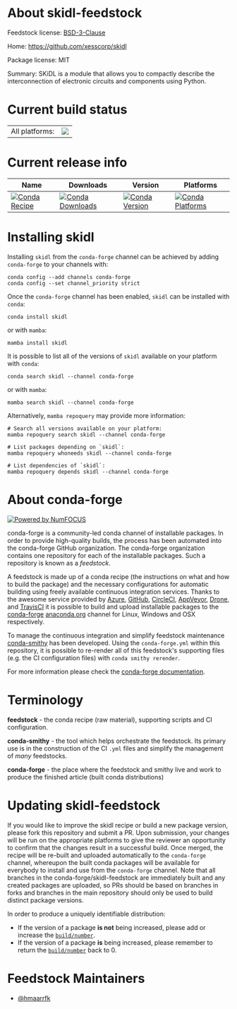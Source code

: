 About skidl-feedstock
=====================

Feedstock license: [BSD-3-Clause](https://github.com/conda-forge/skidl-feedstock/blob/main/LICENSE.txt)

Home: https://github.com/xesscorp/skidl

Package license: MIT

Summary: SKiDL is a module that allows you to compactly describe the interconnection of electronic circuits and components using Python.

Current build status
====================


<table><tr><td>All platforms:</td>
    <td>
      <a href="https://dev.azure.com/conda-forge/feedstock-builds/_build/latest?definitionId=8788&branchName=main">
        <img src="https://dev.azure.com/conda-forge/feedstock-builds/_apis/build/status/skidl-feedstock?branchName=main">
      </a>
    </td>
  </tr>
</table>

Current release info
====================

| Name | Downloads | Version | Platforms |
| --- | --- | --- | --- |
| [![Conda Recipe](https://img.shields.io/badge/recipe-skidl-green.svg)](https://anaconda.org/conda-forge/skidl) | [![Conda Downloads](https://img.shields.io/conda/dn/conda-forge/skidl.svg)](https://anaconda.org/conda-forge/skidl) | [![Conda Version](https://img.shields.io/conda/vn/conda-forge/skidl.svg)](https://anaconda.org/conda-forge/skidl) | [![Conda Platforms](https://img.shields.io/conda/pn/conda-forge/skidl.svg)](https://anaconda.org/conda-forge/skidl) |

Installing skidl
================

Installing `skidl` from the `conda-forge` channel can be achieved by adding `conda-forge` to your channels with:

```
conda config --add channels conda-forge
conda config --set channel_priority strict
```

Once the `conda-forge` channel has been enabled, `skidl` can be installed with `conda`:

```
conda install skidl
```

or with `mamba`:

```
mamba install skidl
```

It is possible to list all of the versions of `skidl` available on your platform with `conda`:

```
conda search skidl --channel conda-forge
```

or with `mamba`:

```
mamba search skidl --channel conda-forge
```

Alternatively, `mamba repoquery` may provide more information:

```
# Search all versions available on your platform:
mamba repoquery search skidl --channel conda-forge

# List packages depending on `skidl`:
mamba repoquery whoneeds skidl --channel conda-forge

# List dependencies of `skidl`:
mamba repoquery depends skidl --channel conda-forge
```


About conda-forge
=================

[![Powered by
NumFOCUS](https://img.shields.io/badge/powered%20by-NumFOCUS-orange.svg?style=flat&colorA=E1523D&colorB=007D8A)](https://numfocus.org)

conda-forge is a community-led conda channel of installable packages.
In order to provide high-quality builds, the process has been automated into the
conda-forge GitHub organization. The conda-forge organization contains one repository
for each of the installable packages. Such a repository is known as a *feedstock*.

A feedstock is made up of a conda recipe (the instructions on what and how to build
the package) and the necessary configurations for automatic building using freely
available continuous integration services. Thanks to the awesome service provided by
[Azure](https://azure.microsoft.com/en-us/services/devops/), [GitHub](https://github.com/),
[CircleCI](https://circleci.com/), [AppVeyor](https://www.appveyor.com/),
[Drone](https://cloud.drone.io/welcome), and [TravisCI](https://travis-ci.com/)
it is possible to build and upload installable packages to the
[conda-forge](https://anaconda.org/conda-forge) [anaconda.org](https://anaconda.org/)
channel for Linux, Windows and OSX respectively.

To manage the continuous integration and simplify feedstock maintenance
[conda-smithy](https://github.com/conda-forge/conda-smithy) has been developed.
Using the ``conda-forge.yml`` within this repository, it is possible to re-render all of
this feedstock's supporting files (e.g. the CI configuration files) with ``conda smithy rerender``.

For more information please check the [conda-forge documentation](https://conda-forge.org/docs/).

Terminology
===========

**feedstock** - the conda recipe (raw material), supporting scripts and CI configuration.

**conda-smithy** - the tool which helps orchestrate the feedstock.
                   Its primary use is in the construction of the CI ``.yml`` files
                   and simplify the management of *many* feedstocks.

**conda-forge** - the place where the feedstock and smithy live and work to
                  produce the finished article (built conda distributions)


Updating skidl-feedstock
========================

If you would like to improve the skidl recipe or build a new
package version, please fork this repository and submit a PR. Upon submission,
your changes will be run on the appropriate platforms to give the reviewer an
opportunity to confirm that the changes result in a successful build. Once
merged, the recipe will be re-built and uploaded automatically to the
`conda-forge` channel, whereupon the built conda packages will be available for
everybody to install and use from the `conda-forge` channel.
Note that all branches in the conda-forge/skidl-feedstock are
immediately built and any created packages are uploaded, so PRs should be based
on branches in forks and branches in the main repository should only be used to
build distinct package versions.

In order to produce a uniquely identifiable distribution:
 * If the version of a package **is not** being increased, please add or increase
   the [``build/number``](https://docs.conda.io/projects/conda-build/en/latest/resources/define-metadata.html#build-number-and-string).
 * If the version of a package **is** being increased, please remember to return
   the [``build/number``](https://docs.conda.io/projects/conda-build/en/latest/resources/define-metadata.html#build-number-and-string)
   back to 0.

Feedstock Maintainers
=====================

* [@hmaarrfk](https://github.com/hmaarrfk/)

